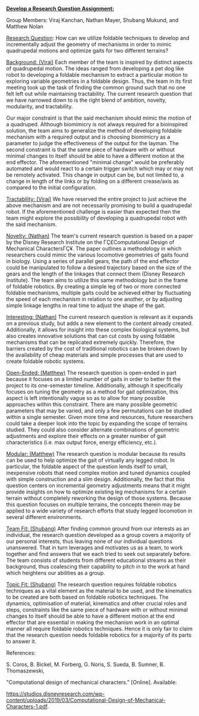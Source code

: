 **<u>Develop a Research Question Assignment:</u>**

Group Members: Viraj Kanchan, Nathan Mayer, Shubang Mukund, and Matthew
Nolan

<u>Research Question</u>: How can we utilize foldable techniques to
develop and incrementally adjust the geometry of mechanisms in order to
mimic quadrupedal motions and optimize gaits for two different terrains?

<u>Background: (Viraj)</u> Each member of the team is inspired by
distinct aspects of quadrupedal motion. The ideas ranged from developing
a pet dog like robot to developing a foldable mechanism to extract a
particular motion to exploring variable geometries in a foldable design.
Thus, the team in its first meeting took up the task of finding the
common ground such that no one felt left out while maintaining
tractability. The current research question that we have narrowed down
to is the right blend of ambition, novelty, modularity, and
tractability.

Our major constraint is that the said mechanism should mimic the motion
of a quadruped. Although biomimicry is not always required for a
bioinspired solution, the team aims to generalize the method of
developing foldable mechanism with a required output and is choosing
biomimicry as a parameter to judge the effectiveness of the output for
the layman. The second constraint is that the same piece of hardware
with or without minimal changes to itself should be able to have a
different motion at the end effector. The aforementioned "minimal
change" would be preferably automated and would react to a certain
trigger switch which may or may not be remotely activated. This change
in output can be, but not limited to, a change in length of the links or
by folding on a different crease/axis as compared to the initial
configuration.

<u>Tractability: (Viraj)</u> We have reserved the entire project to just
achieve the above mechanism and are not necessarily promising to build a
quadrupedal robot. If the aforementioned challenge is easier than
expected then the team might explore the possibility of developing a
quadrupedal robot with the said mechanism.

<u>Novelty: (Nathan)</u> The team's current research question is based
on a paper by the Disney Research Institute on the ΓÇ£Computational Design
of Mechanical CharactersΓÇ¥. The paper outlines a methodology in which
researchers could mimic the various locomotive geometries of gaits found
in biology. Using a series of parallel gears, the path of the end
effector could be manipulated to follow a desired trajectory based on
the size of the gears and the length of the linkages that connect them
(Disney Research Institute). The team aims to utilize this same
methodology but in the frame of foldable robotics. By creating a simple
leg of two or more connected foldable mechanisms, multiple gaits could
be achieved either by fluctuating the speed of each mechanism in
relation to one another, or by adjusting simple linkage lengths in real
time to adjust the shape of the gait.

<u>Interesting: (Nathan)</u> The current research question is relevant
as it expands on a previous study, but adds a new element to the content
already created. Additionally, it allows for insight into these complex
biological systems, but also creates innovative solutions that can cut
costs by using foldable mechanisms that can be replicated extremely
quickly. Therefore, the barriers created by the cost of traditional
robotics can be broken down by the availability of cheap materials and
simple processes that are used to create foldable robotic systems.

<u>Open-Ended: (Matthew)</u> The research question is open-ended in part
because it focuses on a limited number of gaits in order to better fit
the project to its one-semester timeline. Additionally, although it
specifically focuses on tuning the geometry as a method for gait
optimization, this aspect is left intentionally vague so as to allow for
many possible approaches within this constraint. There are many possible
geometric parameters that may be varied, and only a few permutations can
be studied within a single semester. Given more time and resources,
future researchers could take a deeper look into the topic by expanding
the scope of terrains studied. They could also consider alternate
combinations of geometric adjustments and explore their effects on a
greater number of gait characteristics (i.e. max output force, energy
efficiency, etc.).

<u>Modular: (Matthew)</u> The research question is modular because its
results can be used to help optimize the gait of virtually any legged
robot. In particular, the foldable aspect of the question lends itself
to small, inexpensive robots that need complex motion and tuned dynamics
coupled with simple construction and a slim design. Additionally, the
fact that this question centers on incremental geometry adjustments
means that it might provide insights on how to optimize existing leg
mechanisms for a certain terrain without completely reworking the design
of those systems. Because this question focuses on multiple terrains,
the concepts therein may be applied to a wide variety of research
efforts that study legged locomotion in several different environments.

<u>Team Fit: (Shubang)</u> After finding common ground from our
interests as an individual, the research question developed as a group
covers a majority of our personal interests, thus leaving none of our
individual questions unanswered. That in turn leverages and motivates us
as a team, to work together and find answers that we each tried to seek
out separately before. The team consists of students from different
educational streams as their background, thus coalescing their
capability to pitch in to the work at hand which heightens our abilities
as a group.

<u>Topic Fit: (Shubang)</u> The research question requires foldable
robotics techniques as a vital element as the material to be used, and
the kinematics to be created are both based on foldable robotics
techniques. The dynamics, optimisation of material, kinematics and other
crucial roles and steps, constraints like the same piece of hardware
with or without minimal changes to itself should be able to have a
different motion at the end effector that are essential in making the
mechanism work in an optimal manner all require foldable robotics
techniques. Hence it is only fair to claim that the research question
needs foldable robotics for a majority of its parts to answer it.

References:

S. Coros, B. Bickel, M. Forberg, G. Noris, S. Sueda, B. Sumner, B.
Thomaszewski,

"Computational design of mechanical characters." \[Online\]. Available:

https://studios.disneyresearch.com/wp-content/uploads/2019/03/Computational-Design-of-Mechanical-Characters-1.pdf.
